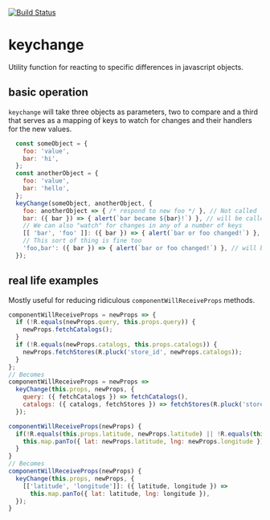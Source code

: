 [![Build Status](https://travis-ci.org/klarstrup/keychange.svg?branch=master)](https://travis-ci.org/klarstrup/keychange)

# keychange
Utility function for reacting to specific differences in javascript objects.

## basic operation

`keychange` will take three objects as parameters, two to compare and a third that serves as a mapping of keys to watch for changes and their handlers for the new values.

```js
  const someObject = {
    foo: 'value',
    bar: 'hi',
  };
  const anotherObject = {
    foo: 'value',
    bar: 'hello',
  };
  keyChange(someObject, anotherObject, {
    foo: anotherObject => { /* respond to new foo */ }, // Not called
    bar: ({ bar }) => { alert(`bar became ${bar}!`) }, // will be called
    // We can also "watch" for changes in any of a number of keys
    [[ 'bar', 'foo' ]]: ({ bar }) => { alert(`bar or foo changed!`) }, // will be called
    // This sort of thing is fine too
    'foo,bar': ({ bar }) => { alert(`bar or foo changed!`) }, // will be called
  });
```

## real life examples
Mostly useful for reducing ridiculous `componentWillReceiveProps` methods.

```js
componentWillReceiveProps = newProps => {
  if (!R.equals(newProps.query, this.props.query)) {
    newProps.fetchCatalogs();
  }
  if (!R.equals(newProps.catalogs, this.props.catalogs)) {
    newProps.fetchStores(R.pluck('store_id', newProps.catalogs));
  }
};
// Becomes
componentWillReceiveProps = newProps =>
  keyChange(this.props, newProps, {
    query: ({ fetchCatalogs }) => fetchCatalogs(),
    catalogs: ({ catalogs, fetchStores }) => fetchStores(R.pluck('store_id', catalogs)),
  });
```

```js
componentWillReceiveProps(newProps) {
  if(!R.equals(this.props.latitude, newProps.latitude) || !R.equals(this.props.longitude, newProps.longitude) {
    this.map.panTo({ lat: newProps.latitude, lng: newProps.longitude })
  }
}
// Becomes
componentWillReceiveProps(newProps) {
  keyChange(this.props, newProps, {
    [['latitude', 'longitude']]: ({ latitude, longitude }) =>
      this.map.panTo({ lat: latitude, lng: longitude }),
  });
}
```
